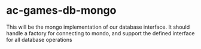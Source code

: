 # ac-games-db-mongo
This will be the mongo implementation of our database interface.  It should handle a factory for connecting to mondo, and support the defined interface for all database operations
